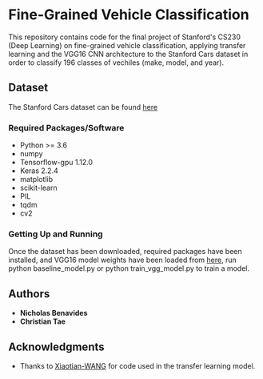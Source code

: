 # Fine-Grained Vehicle Classification

This repository contains code for the final project of Stanford's CS230 (Deep Learning) on fine-grained vehicle classification, applying transfer learning and the VGG16 CNN architecture to the Stanford Cars dataset in order to classify 196 classes of vechiles (make, model, and year).

## Dataset

The Stanford Cars dataset can be found [here](https://ai.stanford.edu/~jkrause/cars/car_dataset.html)

### Required Packages/Software
* Python >= 3.6
* numpy
* Tensorflow-gpu 1.12.0
* Keras 2.2.4
* matplotlib
* scikit-learn
* PIL
* tqdm
* cv2

### Getting Up and Running
Once the dataset has been downloaded, required packages have been installed, and VGG16 model weights have been loaded from [here](https://github.com/fchollet/deep-learning-models/releases/download/v0.1/vgg16_weights_tf_dim_ordering_tf_kernels_notop.h5), run python baseline_model.py or python train_vgg_model.py to train a model.

## Authors

* **Nicholas Benavides**
* **Christian Tae**

## Acknowledgments

* Thanks to [Xiaotian-WANG](https://github.com/Xiaotian-WANG/Fine-Tune-VGG-Networks-Based-on-Stanford-Cars) for code used in the transfer learning model.